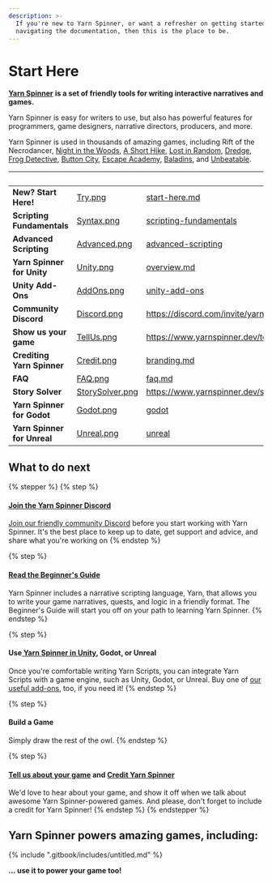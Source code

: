 ```yaml
---
description: >-
  If you're new to Yarn Spinner, or want a refresher on getting started or
  navigating the documentation, then this is the place to be.
---
```


# Start Here

[**Yarn Spinner**](https://yarnspinner.dev) **is a set of friendly tools for writing interactive narratives and games.**

Yarn Spinner is easy for writers to use, but also has powerful features for programmers, game designers, narrative directors, producers, and more.

Yarn Spinner is used in thousands of amazing games, including Rift of the Necrodancer, [Night in the Woods](http://nightinthewoods.com), [A Short Hike](https://ashorthike.com), [Lost in Random](https://www.ea.com/en-au/games/lost-in-random), [Dredge](https://www.dredge.game), [Frog Detective](https://frogdetective.net), [Button City](https://www.buttoncitygame.com), [Escape Academy](https://escapeacademygame.com/en), [Baladins](https://www.baladinsgame.com), and [Unbeatable](https://www.unbeatablegame.com).

<table data-view="cards" data-full-width="false"><thead><tr><th></th><th data-hidden data-card-cover data-type="files"></th><th data-hidden data-card-target data-type="content-ref"></th><th data-hidden><select></select></th><th data-hidden></th></tr></thead><tbody><tr><td><strong>New? Start Here!</strong></td><td><a href=".gitbook/assets/Try.png">Try.png</a></td><td><a href="write-yarn-scripts/start-here.md">start-here.md</a></td><td></td><td></td></tr><tr><td><strong>Scripting Fundamentals</strong></td><td><a href=".gitbook/assets/Syntax.png">Syntax.png</a></td><td><a href="write-yarn-scripts/scripting-fundamentals/">scripting-fundamentals</a></td><td></td><td></td></tr><tr><td><strong>Advanced Scripting</strong></td><td><a href=".gitbook/assets/Advanced.png">Advanced.png</a></td><td><a href="write-yarn-scripts/advanced-scripting/">advanced-scripting</a></td><td></td><td></td></tr><tr><td><strong>Yarn Spinner for Unity</strong></td><td><a href=".gitbook/assets/Unity.png">Unity.png</a></td><td><a href="yarn-spinner-for-unity/overview.md">overview.md</a></td><td></td><td></td></tr><tr><td><strong>Unity Add-Ons</strong></td><td><a href=".gitbook/assets/AddOns.png">AddOns.png</a></td><td><a href="yarn-spinner-for-unity/unity-add-ons/">unity-add-ons</a></td><td></td><td></td></tr><tr><td><strong>Community Discord</strong></td><td><a href=".gitbook/assets/Discord.png">Discord.png</a></td><td><a href="https://discord.com/invite/yarnspinner">https://discord.com/invite/yarnspinner</a></td><td></td><td>Join the community.</td></tr><tr><td><strong>Show us your game</strong></td><td><a href=".gitbook/assets/TellUs.png">TellUs.png</a></td><td><a href="https://www.yarnspinner.dev/tell-us">https://www.yarnspinner.dev/tell-us</a></td><td></td><td></td></tr><tr><td><strong>Crediting Yarn Spinner</strong></td><td><a href=".gitbook/assets/Credit.png">Credit.png</a></td><td><a href="branding.md">branding.md</a></td><td></td><td></td></tr><tr><td><strong>FAQ</strong></td><td><a href=".gitbook/assets/FAQ.png">FAQ.png</a></td><td><a href="faq.md">faq.md</a></td><td></td><td></td></tr><tr><td><strong>Story Solver</strong></td><td><a href=".gitbook/assets/StorySolver.png">StorySolver.png</a></td><td><a href="https://www.yarnspinner.dev/storysolver">https://www.yarnspinner.dev/storysolver</a></td><td></td><td></td></tr><tr><td><strong>Yarn Spinner for Godot</strong></td><td><a href=".gitbook/assets/Godot.png">Godot.png</a></td><td><a href="yarn-spinner-for-other-engines/godot/">godot</a></td><td></td><td></td></tr><tr><td><strong>Yarn Spinner for Unreal</strong></td><td><a href=".gitbook/assets/Unreal.png">Unreal.png</a></td><td><a href="yarn-spinner-for-other-engines/unreal/">unreal</a></td><td></td><td></td></tr></tbody></table>

## What to do next

{% stepper %}
{% step %}
#### [Join the Yarn Spinner Discord](http://discord.com/invite/yarnspinner)

[Join our friendly community Discord](http://discord.com/invite/yarnspinner) before you start working with Yarn Spinner. It's the best place to keep up to date, get support and advice, and share what you're working on
{% endstep %}

{% step %}
#### [Read the Beginner's Guide](beginners-guide.md)

Yarn Spinner includes a narrative scripting language, Yarn, that allows you to write your game narratives, quests, and logic in a friendly format. The Beginner's Guide will start you off on your path to learning Yarn Spinner.
{% endstep %}

{% step %}
#### Use[ Yarn Spinner in Unity](yarn-spinner-for-unity/overview.md), Godot, or Unreal

Once you're comfortable writing Yarn Scripts, you can integrate Yarn Scripts with a game engine, such as Unity, Godot, or Unreal. Buy one of [our useful add-ons](yarn-spinner-for-unity/unity-add-ons/), too, if you need it!
{% endstep %}

{% step %}
#### Build a Game

Simply draw the rest of the owl.
{% endstep %}

{% step %}
#### [**Tell us about your game**](https://yarnspinner.dev/tell-us) **and** [**Credit Yarn Spinner**](branding.md)

We'd love to hear about your game, and show it off when we talk about awesome Yarn Spinner-powered games. And please, don't forget to include a credit for Yarn Spinner!
{% endstep %}
{% endstepper %}

## Yarn Spinner powers amazing games, including:

{% include ".gitbook/includes/untitled.md" %}

**... use it to power your game too!**
